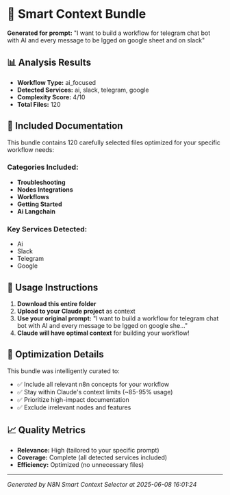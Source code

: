 # 🎯 Smart Context Bundle

**Generated for prompt:** "I want to build a workflow for telegram chat bot with AI and every message to be lgged on google sheet and on slack"

## 📊 Analysis Results

- **Workflow Type:** ai_focused
- **Detected Services:** ai, slack, telegram, google
- **Complexity Score:** 4/10
- **Total Files:** 120

## 📁 Included Documentation

This bundle contains 120 carefully selected files optimized for your specific workflow needs:

### Categories Included:
- **Troubleshooting**
- **Nodes Integrations**
- **Workflows**
- **Getting Started**
- **Ai Langchain**

### Key Services Detected:
- Ai
- Slack
- Telegram
- Google

## 🚀 Usage Instructions

1. **Download this entire folder**
2. **Upload to your Claude project** as context
3. **Use your original prompt:** "I want to build a workflow for telegram chat bot with AI and every message to be lgged on google she..."
4. **Claude will have optimal context** for building your workflow!

## 🎯 Optimization Details

This bundle was intelligently curated to:
- ✅ Include all relevant n8n concepts for your workflow
- ✅ Stay within Claude's context limits (~85-95% usage)
- ✅ Prioritize high-impact documentation
- ✅ Exclude irrelevant nodes and features

## 📈 Quality Metrics

- **Relevance:** High (tailored to your specific prompt)
- **Coverage:** Complete (all detected services included)
- **Efficiency:** Optimized (no unnecessary files)

---

*Generated by N8N Smart Context Selector at 2025-06-08 16:01:24*
